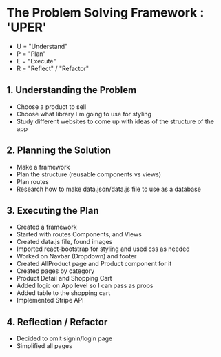 <h1>The Problem Solving Framework : 'UPER'</h1>

* U = "Understand"
* P = "Plan"
* E = "Execute"
* R = "Reflect" / "Refactor"

<h2>1. Understanding the Problem</h2>


* Choose a product to sell
* Choose what library I'm going to use for styling
* Study different websites to come up with ideas of the structure of the app


<h2>
    2. Planning the Solution
</h2>


* Make a framework
* Plan the structure (reusable components vs views)
* Plan routes
* Research how to make data.json/data.js file to use as a database


<h2>
    3. Executing the Plan
</h2>


* Created a framework
* Started with routes Components, and Views
* Created data.js file, found images
* Imported react-bootstrap for styling and used css as needed
* Worked on Navbar (Dropdown) and footer
* Created AllProduct page and Product component for it
* Created pages by category
* Product Detail and Shopping Cart
* Added logic on App level so I can pass as props
* Added table to the shopping cart
* Implemented Stripe API


<h2>
    4. Reflection / Refactor
</h2>

* Decided to omit signin/login page
* Simplified all pages

